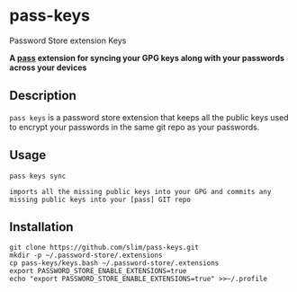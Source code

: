 # pass-keys

Password Store extension Keys

**A [pass] extension for syncing your GPG keys along with your passwords across your devices**

## Description

`pass keys` is a password store extension that keeps all the public keys used to encrypt your passwords in the same git repo as your passwords. 

## Usage
```
pass keys sync

imports all the missing public keys into your GPG and commits any missing public keys into your [pass] GIT repo
```

## Installation
```
git clone https://github.com/slim/pass-keys.git
mkdir -p ~/.password-store/.extensions
cp pass-keys/keys.bash ~/.password-store/.extensions
export PASSWORD_STORE_ENABLE_EXTENSIONS=true
echo "export PASSWORD_STORE_ENABLE_EXTENSIONS=true" >>~/.profile
```

[pass]: https://www.passwordstore.org/

